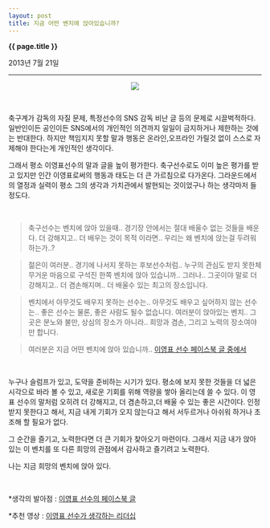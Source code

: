 ```yaml
---
layout: post
title: 지금 어떤 벤치에 앉아있습니까?
---
```


**{{ page.title }}** <p class="meta">2013년 7월 21일</p>


---
<p align=center>
<img src=http://beatshon.github.io/images/yongpyolee.jpg>
</p>
<br>

축구계가 감독의 자질 문제, 특정선수의 SNS 감독 비난 글 등의 문제로 시끌벅적하다. 일반인이든 공인이든 SNS에서의 개인적인 의견까지 일일이 금지하거나 제한하는 것에는 반대한다. 하지만 책임지지 못할 말과 행동은 온라인,오프라인 가릴것 없이 스스로 자제해야 한다는게 개인적인 생각이다.    

그래서 평소 이영표선수의 말과 글을 높이 평가한다. 축구선수로도 이미 높은 평가를 받고 있지만 인간 이영표로써의 행동과 태도는 더 큰 가르침으로 다가온다. 그라운드에서의 열정과 실력이 평소 그의 생각과 가치관에서 발현되는 것이었구나 하는 생각마저 들 정도다. 

<br>

>축구선수는 벤치에 앉아 있을때.. 경기장 안에서는 절대 배울수 없는 것들을 배운다. 더 강해지고.. 더 배우는 것이 목적 이라면.. 우리는 왜 벤치에 앉는걸 두려워 하는가..?
><br>

>젊은이 여러분.. 경기에 나서지 못하는 후보선수처럼.. 누구의 관심도 받지 못한체 무거운 마음으로 구석진 한쪽 벤치에 앉아 있습니까.. 그러나.. 그곳이야 말로 더 강해지고.. 더 겸손해지며.. 더 배울수 있는 최고의 장소입니다.
><br>

>벤치에서 아무것도 배우지 못하는 선수는.. 아무것도 배우고 싶어하지 않는 선수는.. 좋은 선수는 물론, 좋은 사람도 될수 없습니다. 여러분이 앉아있는 벤치.. 그곳은 분노와 불만, 상심의 장소가 아니라.. 희망과 겸손, 그리고 노력의 장소여야만 합니다. 
><br>

>여러분은 지금 어떤 벤치에 앉아 있습니까..   [이영표 선수 페이스북 글 중에서](http://on.fb.me/1aBjYWi)

<br>

누구나 슬럼프가 있고, 도약을 준비하는 시기가 있다. 평소에 보지 못한 것들을 더 넓은 시각으로 바라 볼 수 있고, 새로운 기회를 위해 역량을 쌓아 올리는데 쓸 수 있다. 이 영표 선수의 말처럼 오히려 더 강해지고, 더 겸손하고,더 배울 수 있는 좋은 시간이다. 인정받지 못한다고 해서, 지금 내게 기회가 오지 않는다고 해서 서두르거나 아쉬워 하거나 초조해 할 필요가 없다.  

그 순간을 즐기고, 노력한다면 더 큰 기회가 찾아오기 마련이다. 그래서 지금  내가 앉아 있는 이 벤치를 또 다른 희망의 관점에서 감사하고 즐기려고 노력한다.  

나는 지금 희망의 벤치에 앉아 있다. 

<br>

*생각의 발아점 : [이영표 선수의 페이스북 글](http://on.fb.me/1aBjYWi)

*추천 영상 : [이영표 선수가 생각하는 리더십](http://www.youtube.com/watch?v=HxzYZbQjeVE)

<br>




